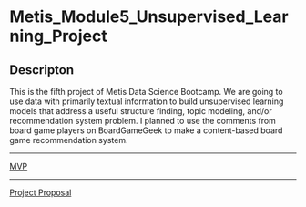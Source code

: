 # Metis\_Module5\_Unsupervised\_Learning\_Project


## Descripton

This is the fifth project of Metis Data Science Bootcamp. We are going to use data with primarily textual information to build unsupervised learning models that address a useful structure finding, topic modeling, and/or recommendation system problem. I planned to use the comments from board game players on BoardGameGeek to make a content-based board game recommendation system.

<!---
***

[Presentation Slides](final_presentation.pdf)

[Project Writeup](project_writeup.md)

[Codes](codes/)

[Tableau Public](https://public.tableau.com/app/profile/koscew/viz/Scherzer/Last_pitch) (EDA)

***

[Charts](images/)

[Data](data/)
--->

***

[MVP](mvp.md)


***

[Project Proposal](project_proposal.md)

<!---
***

<details>
  <summary>Bonus</summary>
  
![]()

</details>
--->